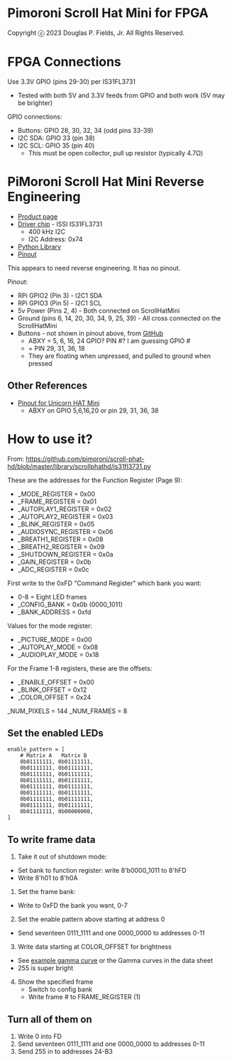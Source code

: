 # Pimoroni Scroll Hat Mini for FPGA

Copyright ⓒ 2023 Douglas P. Fields, Jr. All Rights Reserved.


# FPGA Connections

Use 3.3V GPIO (pins 29-30) per IS31FL3731
* Tested with both 5V and 3.3V feeds from GPIO and both work
  (5V may be brighter)

GPIO connections:
* Buttons: GPIO 28, 30, 32, 34 (odd pins 33-39)
* I2C SDA: GPIO 33 (pin 38)
* I2C SCL: GPIO 35 (pin 40)
  * This must be open collector, pull up resistor (typically 4.7Ω)



# PiMoroni Scroll Hat Mini Reverse Engineering

* [Product page](https://shop.pimoroni.com/products/scroll-hat-mini)
* [Driver chip](https://cdn.shopify.com/s/files/1/0174/1800/files/31FL3731_f2c53799-e354-4fe7-8111-71cfdacf2712.pdf?27380) - ISSI IS31FL3731
  * 400 kHz I2C
  * I2C Address: 0x74
* [Python Library](https://github.com/pimoroni/scroll-phat-hd)
* [Pinout](https://pinout.xyz/pinout/scroll_phat_hd#)

This appears to need reverse engineering. It has no pinout.

Pinout:
* RPi GPIO2 (Pin 3) - I2C1 SDA
* RPi GPIO3 (Pin 5) - I2C1 SCL
* 5v Power (Pins 2, 4) - Both connected on ScrollHatMini
* Ground (pins 6, 14, 20, 30, 34, 9, 25, 39) - All cross connected on the ScrollHatMini
* Buttons - not shown in pinout above, from [GitHub](https://github.com/pimoroni/scroll-phat-hd/search?q=button)
  * ABXY = 5, 6, 16, 24 GPIO? PIN #? I am guessing GPIO #
  * = PIN 29, 31, 36, 18
  * They are floating when unpressed, and pulled to ground when pressed

## Other References

* [Pinout for Unicorn HAT Mini](https://pinout.xyz/pinout/unicorn_hat_mini#)
  * ABXY on GPIO 5,6,16,20 or pin 29, 31, 36, 38 




# How to use it?

From: https://github.com/pimoroni/scroll-phat-hd/blob/master/library/scrollphathd/is31fl3731.py

These are the addresses for the Function Register (Page 9):
* _MODE_REGISTER = 0x00
* _FRAME_REGISTER = 0x01
* _AUTOPLAY1_REGISTER = 0x02
* _AUTOPLAY2_REGISTER = 0x03
* _BLINK_REGISTER = 0x05
* _AUDIOSYNC_REGISTER = 0x06
* _BREATH1_REGISTER = 0x08
* _BREATH2_REGISTER = 0x09
* _SHUTDOWN_REGISTER = 0x0a
* _GAIN_REGISTER = 0x0b
* _ADC_REGISTER = 0x0c

First write to the 0xFD "Command Register" which bank you want:
* 0-8 = Eight LED frames
* _CONFIG_BANK = 0x0b (0000_1011)
* _BANK_ADDRESS = 0xfd

Values for the mode register:
* _PICTURE_MODE = 0x00
* _AUTOPLAY_MODE = 0x08
* _AUDIOPLAY_MODE = 0x18

For the Frame 1-8 registers, these are the offsets:
* _ENABLE_OFFSET = 0x00
* _BLINK_OFFSET = 0x12
* _COLOR_OFFSET = 0x24

_NUM_PIXELS = 144
_NUM_FRAMES = 8

## Set the enabled LEDs

    enable_pattern = [
        # Matrix A   Matrix B
        0b01111111, 0b01111111,
        0b01111111, 0b01111111,
        0b01111111, 0b01111111,
        0b01111111, 0b01111111,
        0b01111111, 0b01111111,
        0b01111111, 0b01111111,
        0b01111111, 0b01111111,
        0b01111111, 0b01111111,
        0b01111111, 0b00000000,
    ]

## To write frame data

1. Take it out of shutdown mode:
  * Set bank to function register: write 8'b0000_1011 to 8'hFD
  * Write 8'h01 to 8'h0A
1. Set the frame bank:
  * Write to 0xFD the bank you want, 0-7
2. Set the enable pattern above starting at address 0
  * Send seventeen 0111_1111 and one 0000_0000 to addresses 0-11
3. Write data starting at COLOR_OFFSET for brightness
  * See [example gamma curve](https://github.com/pimoroni/scroll-phat-hd/blob/master/library/scrollphathd/__init__.py#L20)
    or the Gamma curves in the data sheet
  * 255 is super bright
4. Show the specified frame
   * Switch to config bank
   * Write frame # to FRAME_REGISTER (1)

## Turn all of them on

1. Write 0 into FD
2. Send seventeen 0111_1111 and one 0000_0000 to addresses 0-11
3. Send 255 in to addresses 24-B3